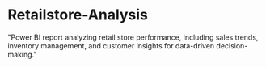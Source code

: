 # Retailstore-Analysis
"Power BI report analyzing retail store performance, including sales trends, inventory management, and customer insights for data-driven decision-making."
